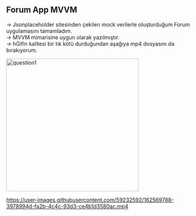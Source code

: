 ## Forum App MVVM
-> Jsonplaceholder sitesinden çekilen mock verilerle oluşturduğum Forum uygulamasını tamamladım. <br> 
-> MVVM mimarisine uygun olarak yazılmıştır. <br>
-> hGifin kalitesi bir tık kötü durduğundan aşağıya mp4 dosyasını da bırakıyorum.

<img width="352" alt="question1" src="https://user-images.githubusercontent.com/59232592/162572182-633cf9f8-f23e-4512-8f46-e33a3f011c53.gif"><br>

https://user-images.githubusercontent.com/59232592/162569788-3978994d-fa2b-4c4c-93d3-ce4b1d3580ac.mp4




